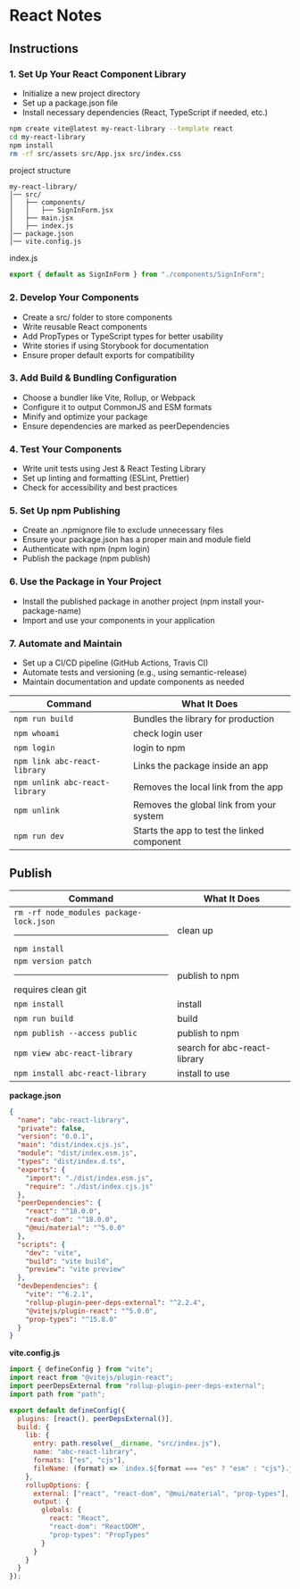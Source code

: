 # React Notes

## Instructions

### 1. Set Up Your React Component Library
- Initialize a new project directory
- Set up a package.json file
- Install necessary dependencies (React, TypeScript if needed, etc.)
```bash
npm create vite@latest my-react-library --template react
cd my-react-library
npm install
rm -rf src/assets src/App.jsx src/index.css
```

project structure

```text
my-react-library/
│── src/
│   ├── components/
│   │   ├── SignInForm.jsx
│   ├── main.jsx
│   ├── index.js
│── package.json
│── vite.config.js
```

index.js
```js
export { default as SignInForm } from "./components/SignInForm";
```

### 2. Develop Your Components
- Create a src/ folder to store components
- Write reusable React components
- Add PropTypes or TypeScript types for better usability
- Write stories if using Storybook for documentation
- Ensure proper default exports for compatibility

### 3. Add Build & Bundling Configuration
- Choose a bundler like Vite, Rollup, or Webpack
- Configure it to output CommonJS and ESM formats
- Minify and optimize your package
- Ensure dependencies are marked as peerDependencies

### 4. Test Your Components
- Write unit tests using Jest & React Testing Library
- Set up linting and formatting (ESLint, Prettier)
- Check for accessibility and best practices

### 5. Set Up npm Publishing
- Create an .npmignore file to exclude unnecessary files
- Ensure your package.json has a proper main and module field
- Authenticate with npm (npm login)
- Publish the package (npm publish)

### 6. Use the Package in Your Project
- Install the published package in another project (npm install your-package-name)
- Import and use your components in your application

### 7. Automate and Maintain
- Set up a CI/CD pipeline (GitHub Actions, Travis CI)
- Automate tests and versioning (e.g., using semantic-release)
- Maintain documentation and update components as needed

| Command | What It Does |
|---------|--------------|
| `npm run build` | Bundles the library for production |
| `npm whoami` | check login user |
| `npm login` | login to npm |
| `npm link abc-react-library` | Links the package inside an app |
| `npm unlink abc-react-library` | Removes the local link from the app |
| `npm unlink` | Removes the global link from your system |
| `npm run dev` | Starts the app to test the linked component |

## Publish

| Command | What It Does |
|---------|--------------|
| `rm -rf node_modules package-lock.json` <hr> `npm install` | clean up |
| `npm version patch` <hr> requires clean git | publish to npm |
| `npm install` | install |
| `npm run build` | build |
| `npm publish --access public` | publish to npm |
| `npm view abc-react-library` | search for abc-react-library |
| `npm install abc-react-library` | install to use |

**package.json**
```json
{
  "name": "abc-react-library",
  "private": false,
  "version": "0.0.1",
  "main": "dist/index.cjs.js",  
  "module": "dist/index.esm.js",  
  "types": "dist/index.d.ts",  
  "exports": {
    "import": "./dist/index.esm.js",
    "require": "./dist/index.cjs.js"
  },
  "peerDependencies": {
    "react": "^18.0.0",
    "react-dom": "^18.0.0",
    "@mui/material": "^5.0.0"
  },
  "scripts": {
    "dev": "vite",
    "build": "vite build",
    "preview": "vite preview"
  },
  "devDependencies": {
    "vite": "^6.2.1",
    "rollup-plugin-peer-deps-external": "^2.2.4",
    "@vitejs/plugin-react": "^5.0.0",
    "prop-types": "^15.8.0"
  }
}
```

**vite.config.js**
```js
import { defineConfig } from "vite";
import react from "@vitejs/plugin-react";
import peerDepsExternal from "rollup-plugin-peer-deps-external";
import path from "path";

export default defineConfig({
  plugins: [react(), peerDepsExternal()],
  build: {
    lib: {
      entry: path.resolve(__dirname, "src/index.js"),
      name: "abc-react-library",
      formats: ["es", "cjs"],
      fileName: (format) => `index.${format === "es" ? "esm" : "cjs"}.js`
    },
    rollupOptions: {
      external: ["react", "react-dom", "@mui/material", "prop-types"],
      output: {
        globals: {
          react: "React",
          "react-dom": "ReactDOM",
          "prop-types": "PropTypes"
        }
      }
    }
  }
});
```
